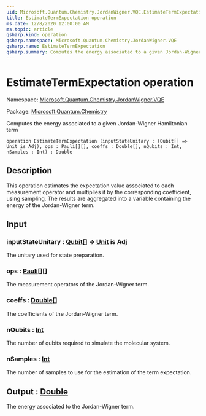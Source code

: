 ```yaml
---
uid: Microsoft.Quantum.Chemistry.JordanWigner.VQE.EstimateTermExpectation
title: EstimateTermExpectation operation
ms.date: 12/8/2020 12:00:00 AM
ms.topic: article
qsharp.kind: operation
qsharp.namespace: Microsoft.Quantum.Chemistry.JordanWigner.VQE
qsharp.name: EstimateTermExpectation
qsharp.summary: Computes the energy associated to a given Jordan-Wigner Hamiltonian term
---
```


# EstimateTermExpectation operation

Namespace: [Microsoft.Quantum.Chemistry.JordanWigner.VQE](xref:Microsoft.Quantum.Chemistry.JordanWigner.VQE)

Package: [Microsoft.Quantum.Chemistry](https://nuget.org/packages/Microsoft.Quantum.Chemistry)


Computes the energy associated to a given Jordan-Wigner Hamiltonian term

```qsharp
operation EstimateTermExpectation (inputStateUnitary : (Qubit[] => Unit is Adj), ops : Pauli[][], coeffs : Double[], nQubits : Int, nSamples : Int) : Double
```


## Description

This operation estimates the expectation value associated to each measurement operator andmultiplies it by the corresponding coefficient, using sampling.The results are aggregated into a variable containing the energy of the Jordan-Wigner term.

## Input

### inputStateUnitary : [Qubit](xref:microsoft.quantum.lang-ref.qubit)[] => [Unit](xref:microsoft.quantum.lang-ref.unit)  is Adj

The unitary used for state preparation.


### ops : [Pauli](xref:microsoft.quantum.lang-ref.pauli)[][]

The measurement operators of the Jordan-Wigner term.


### coeffs : [Double](xref:microsoft.quantum.lang-ref.double)[]

The coefficients of the Jordan-Wigner term.


### nQubits : [Int](xref:microsoft.quantum.lang-ref.int)

The number of qubits required to simulate the molecular system.


### nSamples : [Int](xref:microsoft.quantum.lang-ref.int)

The number of samples to use for the estimation of the term expectation.



## Output : [Double](xref:microsoft.quantum.lang-ref.double)

The energy associated to the Jordan-Wigner term.